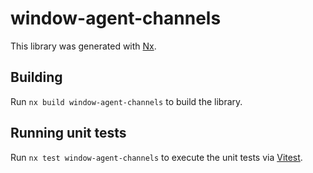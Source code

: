 # window-agent-channels

This library was generated with [Nx](https://nx.dev).

## Building

Run `nx build window-agent-channels` to build the library.

## Running unit tests

Run `nx test window-agent-channels` to execute the unit tests via [Vitest](https://vitest.dev/).
